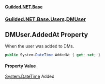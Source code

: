 
#### [Guilded.NET.Base](index 'index')
### [Guilded.NET.Base.Users](index#Guilded_NET_Base_Users 'Guilded.NET.Base.Users').[DMUser](DMUser 'Guilded.NET.Base.Users.DMUser')
## DMUser.AddedAt Property
When the user was added to DMs.  
```csharp
public System.DateTime AddedAt { get; set; }
```

#### Property Value
[System.DateTime](https://docs.microsoft.com/en-us/dotnet/api/System.DateTime 'System.DateTime')
Added
